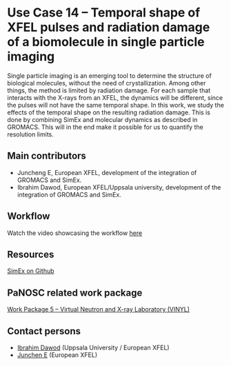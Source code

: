 Use Case 14 – Temporal shape of XFEL pulses and radiation damage of a biomolecule in single particle imaging
=========================================================	
Single particle imaging is an emerging tool to determine the structure of biological molecules, without the need of crystallization. Among other things, the method is limited by radiation damage. For each sample that interacts with the X-rays from an XFEL, the dynamics will be different, since the pulses will not have the same temporal shape. In this work, we study the effects of the temporal shape on the resulting radiation damage. This is done by combining SimEx and molecular dynamics as described in GROMACS. This will in the end make it possible for us to quantify the resolution limits.

Main contributors
------
* Juncheng E, European XFEL, development of the integration of GROMACS and SimEx.
* Ibrahim Dawod, European XFEL/Uppsala university, development of the integration of GROMACS and SimEx.

Workflow
------
Watch the video showcasing the workflow [here](https://youtu.be/SE4nwchbBMg?t=131)

Resources
------
[SimEx on Github](https://github.com/PaNOSC-ViNYL/SimEx)

PaNOSC related work package
------
[Work Package 5 – Virtual Neutron and X-ray Laboratory (VINYL)](https://www.panosc.eu/work-packages/work-package-5-virtual-neutron-and-x-ray-laboratory-vinyl/)

Contact persons
------
* [Ibrahim Dawod](mailto:ibrahim.dawod@physics.uu.se) (Uppsala University / European XFEL)
* [Junchen E](mailto:juncheng.e@xfel.eu) (European XFEL)

